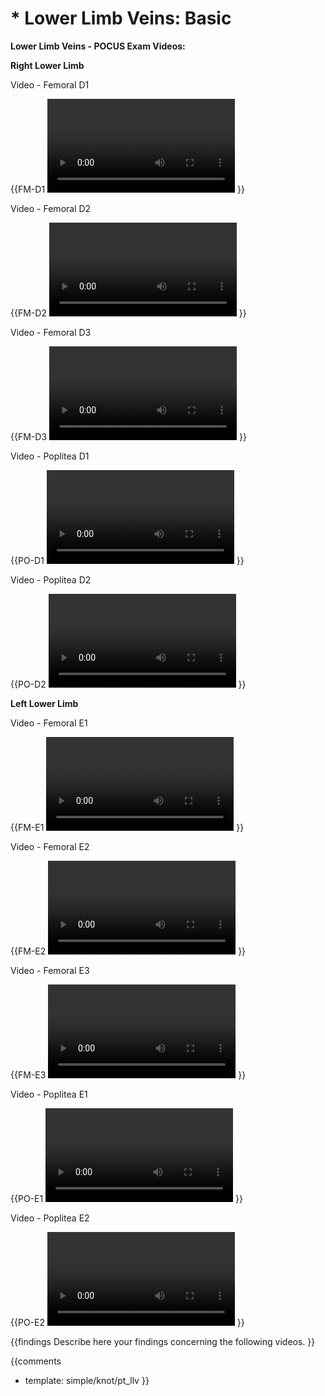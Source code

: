# * Lower Limb Veins: Basic

**Lower Limb Veins - POCUS Exam Videos:**

**Right Lower Limb**

Video - Femoral D1

{{FM-D1
<video></video>
}}

Video - Femoral D2

{{FM-D2
<video></video>
}}

Video - Femoral D3

{{FM-D3
<video></video>
}}

Video - Poplitea D1

{{PO-D1
<video></video>
}}

Video - Poplitea D2

{{PO-D2
<video></video>
}}

**Left Lower Limb**

Video - Femoral E1

{{FM-E1
<video></video>
}}

Video - Femoral E2

{{FM-E2
<video></video>
}}

Video - Femoral E3

{{FM-E3
<video></video>
}}

Video - Poplitea E1

{{PO-E1
<video></video>
}}

Video - Poplitea E2

{{PO-E2
<video></video>
}}

{{findings
Describe here your findings concerning the following videos.
}}

{{comments
* template: simple/knot/pt_llv
}}
